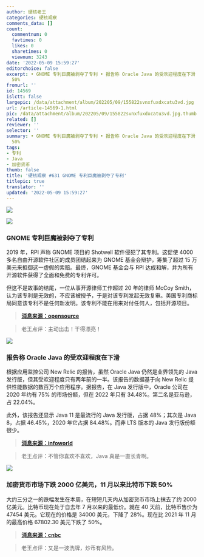 ```yaml
---
author: 硬核老王
categories: 硬核观察
comments_data: []
count:
  commentnum: 0
  favtimes: 0
  likes: 0
  sharetimes: 0
  viewnum: 3243
date: '2022-05-09 15:59:27'
editorchoice: false
excerpt: • GNOME 专利巨魔被剥夺了专利 • 报告称 Oracle Java 的受欢迎程度在下滑 • 加密货币市场下跌 2000 亿美元，11 月以来比特币下跌
  50%
fromurl: ''
id: 14569
islctt: false
largepic: /data/attachment/album/202205/09/155822svnxfuxdxcatu3vd.jpg
url: /article-14569-1.html
pic: /data/attachment/album/202205/09/155822svnxfuxdxcatu3vd.jpg.thumb.jpg
related: []
reviewer: ''
selector: ''
summary: • GNOME 专利巨魔被剥夺了专利 • 报告称 Oracle Java 的受欢迎程度在下滑 • 加密货币市场下跌 2000 亿美元，11 月以来比特币下跌
  50%
tags:
- 专利
- Java
- 加密货币
thumb: false
title: '硬核观察 #631 GNOME 专利巨魔被剥夺了专利'
titlepic: true
translator: ''
updated: '2022-05-09 15:59:27'
---
```


![](/data/attachment/album/202205/09/155822svnxfuxdxcatu3vd.jpg)


![](/data/attachment/album/202205/09/155834s2fnin3hjeeng0i0.jpg)


### GNOME 专利巨魔被剥夺了专利


2019 年，RPI 声称 GNOME 项目的 Shotwell 软件侵犯了其专利。这促使 4000 多名自由开源软件社区的成员团结起来为 GNOME 基金会辩护，筹集了超过 15 万美元来抵御这一虚假的索赔。最终，GNOME 基金会与 RPI 达成和解，并为所有开源软件获得了全面和免费的专利许可。


但这不是故事的结尾，一位从事开源律师工作超过 20 年的律师 McCoy Smith，认为该专利是无效的，不应该被授予，于是对该专利发起无效复审。美国专利商标局同意该专利不是任何新发明。该专利不能在用来对付任何人，包括开源项目。



> 
> **[消息来源：opensource](https://blog.opensource.org/gnome-patent-troll-stripped-of-patent-rights/)**
> 
> 
> 



> 
> 老王点评：主动出击！干得漂亮！
> 
> 
> 


![](/data/attachment/album/202205/09/155845n2pxpv4x95vo2kb9.jpg)


### 报告称 Oracle Java 的受欢迎程度在下滑


根据应用监控公司 New Relic 的报告，虽然 Oracle Java 仍然是业界领先的 Java 发行版，但其受欢迎程度只有两年前的一半。该报告的数据基于向 New Relic 提供性能数据的数百万个应用程序。据报告，在 Java 发行版中，Oracle 公司在 2020 年约有 75% 的市场份额，但在 2022 年只有 34.48%。第二名是亚马逊，占 22.04%。


此外，该报告还显示 Java 11 是最流行的 Java 发行版，占据 48%；其次是 Java 8，占据 46.45%，2020 年它占据 84.48%。而非 LTS 版本的 Java 发行版份额很少。



> 
> **[消息来源：infoworld](https://www.infoworld.com/article/3658990/oracle-java-popularity-sliding-new-relic-reports.html)**
> 
> 
> 



> 
> 老王点评：不管你喜欢不喜欢，Java 真是一直长青啊。
> 
> 
> 


![](/data/attachment/album/202205/09/155905ozffj60mn6816f08.jpg)


### 加密货币市场下跌 2000 亿美元，11 月以来比特币下跌 50%


大约三分之一的跌幅发生在本周，在短短几天内从加密货币市场上抹去了约 2000 亿美元。比特币现在处于自去年 7 月以来的最低价。就在 40 天前，比特币售价为 47454 美元。它现在的价格是 34000 美元，下降了 28%。现在比 2021 年 11 月的最高价格 67802.30 美元下跌了 50%。



> 
> **[消息来源：cnbc](https://www.cnbc.com/2022/05/08/bitcoin-drops-below-35000-over-the-weekend-extending-fridays-losses.html)**
> 
> 
> 



> 
> 老王点评：又是一波洗牌，炒币有风险。
> 
> 
>
